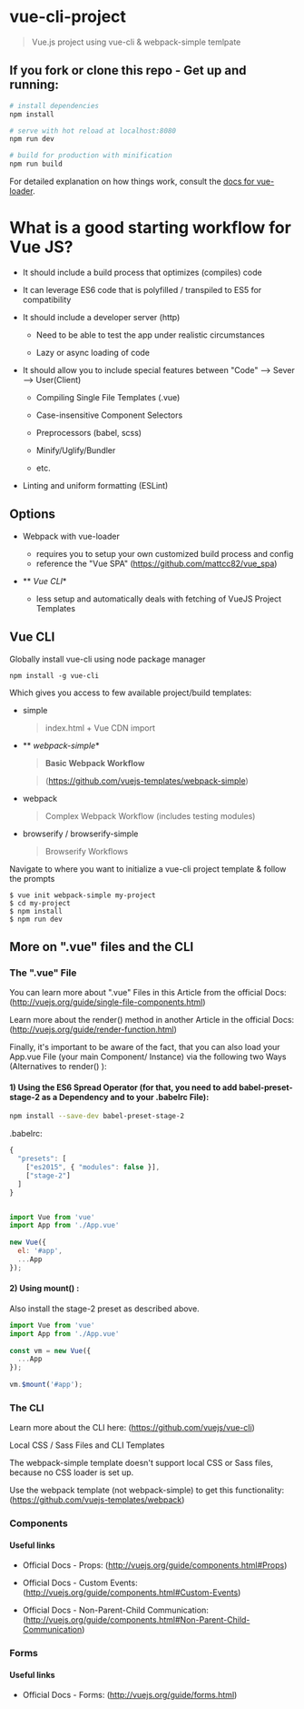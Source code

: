 # vue-cli-project

> Vue.js project using vue-cli & webpack-simple temlpate

## If you fork or clone this repo - Get up and running:

``` bash
# install dependencies
npm install

# serve with hot reload at localhost:8080
npm run dev

# build for production with minification
npm run build
```

For detailed explanation on how things work, consult the [docs for vue-loader](http://vuejs.github.io/vue-loader).


# What is a good starting workflow for Vue JS?

- It should include a build process that optimizes (compiles) code
- It can leverage ES6 code that is polyfilled / transpiled to ES5 for compatibility
- It should include a developer server (http)
   
   - Need to be able to test the app under realistic circumstances
   
   - Lazy or async loading of code

- It should allow you to include special features between "Code" --> Sever --> User(Client)
   
   - Compiling Single File Templates (.vue)
   
   - Case-insensitive Component Selectors
   
   - Preprocessors (babel, scss)
   
   - Minify/Uglify/Bundler
   
   - etc.

- Linting and uniform formatting (ESLint)

## Options

+ Webpack with vue-loader

    - requires you to setup your own customized build process and config
    - reference the "Vue SPA" (https://github.com/mattcc82/vue_spa)

+ ** *Vue CLI**

    - less setup and automatically deals with fetching of VueJS Project Templates

## Vue CLI

Globally install vue-cli using node package manager

```
npm install -g vue-cli
```

Which gives you access to few available project/build templates:

- simple

    > index.html + Vue CDN import

- ** *webpack-simple**

    > **Basic Webpack Workflow**
    
    > (https://github.com/vuejs-templates/webpack-simple)

- webpack

    > Complex Webpack Workflow (includes testing modules)

- browserify / browserify-simple

    > Browserify Workflows

Navigate to where you want to initialize a vue-cli project template & follow the prompts

```
$ vue init webpack-simple my-project
$ cd my-project
$ npm install
$ npm run dev
```

## More on ".vue" files and the CLI

### The ".vue" File

You can learn more about ".vue" Files in this Article from the official Docs: (http://vuejs.org/guide/single-file-components.html)

Learn more about the render()  method in another Article in the official Docs: (http://vuejs.org/guide/render-function.html)

Finally, it's important to be aware of the fact, that you can also load your App.vue File (your main Component/ Instance) via the following two Ways (Alternatives to render() ):

#### 1) Using the ES6 Spread Operator (for that, you need to add babel-preset-stage-2 as a Dependency and to your .babelrc File):

```bash
npm install --save-dev babel-preset-stage-2 
```

.babelrc:

```javascript
{
  "presets": [
    ["es2015", { "modules": false }],
    ["stage-2"]
  ]
}


import Vue from 'vue'
import App from './App.vue'
 
new Vue({
  el: '#app',
  ...App
});
```

#### 2) Using mount() :

Also install the stage-2 preset as described above.

```javascript
import Vue from 'vue'
import App from './App.vue'
 
const vm = new Vue({
  ...App
});
 
vm.$mount('#app');
```

### The CLI

Learn more about the CLI here: (https://github.com/vuejs/vue-cli)

Local CSS / Sass Files and CLI Templates

The webpack-simple template doesn't support local CSS or Sass files, because no CSS loader is set up.

Use the webpack template (not webpack-simple) to get this functionality: (https://github.com/vuejs-templates/webpack)

### Components

#### Useful links

- Official Docs - Props: (http://vuejs.org/guide/components.html#Props)

- Official Docs - Custom Events: (http://vuejs.org/guide/components.html#Custom-Events)

- Official Docs - Non-Parent-Child Communication: (http://vuejs.org/guide/components.html#Non-Parent-Child-Communication)


### Forms

#### Useful links

- Official Docs - Forms: (http://vuejs.org/guide/forms.html)
